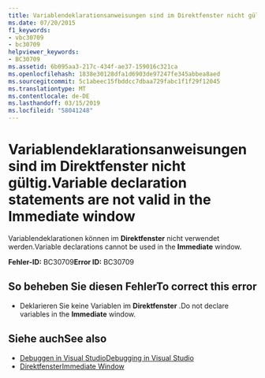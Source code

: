 ```yaml
---
title: Variablendeklarationsanweisungen sind im Direktfenster nicht gültig.
ms.date: 07/20/2015
f1_keywords:
- vbc30709
- bc30709
helpviewer_keywords:
- BC30709
ms.assetid: 6b095aa3-217c-434f-ae37-159016c321ca
ms.openlocfilehash: 1838e30128dfa1d6903de97247fe345abbea8aed
ms.sourcegitcommit: 5c1abeec15fbddcc7dbaa729fabc1f1f29f12045
ms.translationtype: MT
ms.contentlocale: de-DE
ms.lasthandoff: 03/15/2019
ms.locfileid: "58041248"
---
```

# <a name="variable-declaration-statements-are-not-valid-in-the-immediate-window"></a><span data-ttu-id="eeb98-102">Variablendeklarationsanweisungen sind im Direktfenster nicht gültig.</span><span class="sxs-lookup"><span data-stu-id="eeb98-102">Variable declaration statements are not valid in the Immediate window</span></span>
<span data-ttu-id="eeb98-103">Variablendeklarationen können im **Direktfenster** nicht verwendet werden.</span><span class="sxs-lookup"><span data-stu-id="eeb98-103">Variable declarations cannot be used in the **Immediate** window.</span></span>  
  
 <span data-ttu-id="eeb98-104">**Fehler-ID:** BC30709</span><span class="sxs-lookup"><span data-stu-id="eeb98-104">**Error ID:** BC30709</span></span>  
  
## <a name="to-correct-this-error"></a><span data-ttu-id="eeb98-105">So beheben Sie diesen Fehler</span><span class="sxs-lookup"><span data-stu-id="eeb98-105">To correct this error</span></span>  
  
-   <span data-ttu-id="eeb98-106">Deklarieren Sie keine Variablen im **Direktfenster** .</span><span class="sxs-lookup"><span data-stu-id="eeb98-106">Do not declare variables in the **Immediate** window.</span></span>  
  
## <a name="see-also"></a><span data-ttu-id="eeb98-107">Siehe auch</span><span class="sxs-lookup"><span data-stu-id="eeb98-107">See also</span></span>

- [<span data-ttu-id="eeb98-108">Debuggen in Visual Studio</span><span class="sxs-lookup"><span data-stu-id="eeb98-108">Debugging in Visual Studio</span></span>](/visualstudio/debugger/debugging-in-visual-studio)
- [<span data-ttu-id="eeb98-109">Direktfenster</span><span class="sxs-lookup"><span data-stu-id="eeb98-109">Immediate Window</span></span>](/visualstudio/ide/reference/immediate-window)

